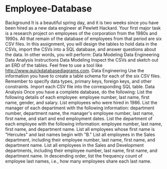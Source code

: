 # Employee-Database
Background  It is a beautiful spring day, and it is two weeks since you have been hired as a new data engineer at Pewlett Hackard. Your first major task is a research project on employees of the corporation from the 1980s and 1990s. All that remain of the database of employees from that period are six CSV files.  In this assignment, you will design the tables to hold data in the CSVs, import the CSVs into a SQL database, and answer questions about the data. In other words, you will perform:   Data Modeling Data Engineering Data Analysis    Instructions   Data Modeling  Inspect the CSVs and sketch out an ERD of the tables. Feel free to use a tool like http://www.quickdatabasediagrams.com.   Data Engineering   Use the information you have to create a table schema for each of the six CSV files. Remember to specify data types, primary keys, foreign keys, and other constraints. Import each CSV file into the corresponding SQL table.    Data Analysis  Once you have a complete database, do the following:   List the following details of each employee: employee number, last name, first name, gender, and salary. List employees who were hired in 1986. List the manager of each department with the following information: department number, department name, the manager's employee number, last name, first name, and start and end employment dates. List the department of each employee with the following information: employee number, last name, first name, and department name. List all employees whose first name is "Hercules" and last names begin with "B." List all employees in the Sales department, including their employee number, last name, first name, and department name. List all employees in the Sales and Development departments, including their employee number, last name, first name, and department name. In descending order, list the frequency count of employee last names, i.e., how many employees share each last name.
